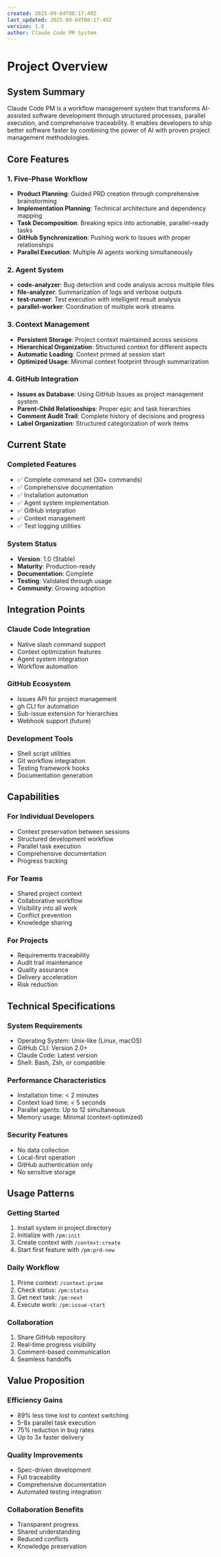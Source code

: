 ```yaml
---
created: 2025-09-04T08:17:49Z
last_updated: 2025-09-04T08:17:49Z
version: 1.0
author: Claude Code PM System
---
```


# Project Overview

## System Summary

Claude Code PM is a workflow management system that transforms AI-assisted software development through structured processes, parallel execution, and comprehensive traceability. It enables developers to ship better software faster by combining the power of AI with proven project management methodologies.

## Core Features

### 1. Five-Phase Workflow
- **Product Planning**: Guided PRD creation through comprehensive brainstorming
- **Implementation Planning**: Technical architecture and dependency mapping
- **Task Decomposition**: Breaking epics into actionable, parallel-ready tasks
- **GitHub Synchronization**: Pushing work to Issues with proper relationships
- **Parallel Execution**: Multiple AI agents working simultaneously

### 2. Agent System
- **code-analyzer**: Bug detection and code analysis across multiple files
- **file-analyzer**: Summarization of logs and verbose outputs
- **test-runner**: Test execution with intelligent result analysis
- **parallel-worker**: Coordination of multiple work streams

### 3. Context Management
- **Persistent Storage**: Project context maintained across sessions
- **Hierarchical Organization**: Structured context for different aspects
- **Automatic Loading**: Context primed at session start
- **Optimized Usage**: Minimal context footprint through summarization

### 4. GitHub Integration
- **Issues as Database**: Using GitHub Issues as project management system
- **Parent-Child Relationships**: Proper epic and task hierarchies
- **Comment Audit Trail**: Complete history of decisions and progress
- **Label Organization**: Structured categorization of work items

## Current State

### Completed Features
- ✅ Complete command set (30+ commands)
- ✅ Comprehensive documentation
- ✅ Installation automation
- ✅ Agent system implementation
- ✅ GitHub integration
- ✅ Context management
- ✅ Test logging utilities

### System Status
- **Version**: 1.0 (Stable)
- **Maturity**: Production-ready
- **Documentation**: Complete
- **Testing**: Validated through usage
- **Community**: Growing adoption

## Integration Points

### Claude Code Integration
- Native slash command support
- Context optimization features
- Agent system integration
- Workflow automation

### GitHub Ecosystem
- Issues API for project management
- gh CLI for automation
- Sub-issue extension for hierarchies
- Webhook support (future)

### Development Tools
- Shell script utilities
- Git workflow integration
- Testing framework hooks
- Documentation generation

## Capabilities

### For Individual Developers
- Context preservation between sessions
- Structured development workflow
- Parallel task execution
- Comprehensive documentation
- Progress tracking

### For Teams
- Shared project context
- Collaborative workflow
- Visibility into all work
- Conflict prevention
- Knowledge sharing

### For Projects
- Requirements traceability
- Audit trail maintenance
- Quality assurance
- Delivery acceleration
- Risk reduction

## Technical Specifications

### System Requirements
- Operating System: Unix-like (Linux, macOS)
- GitHub CLI: Version 2.0+
- Claude Code: Latest version
- Shell: Bash, Zsh, or compatible

### Performance Characteristics
- Installation time: < 2 minutes
- Context load time: < 5 seconds
- Parallel agents: Up to 12 simultaneous
- Memory usage: Minimal (context-optimized)

### Security Features
- No data collection
- Local-first operation
- GitHub authentication only
- No sensitive storage

## Usage Patterns

### Getting Started
1. Install system in project directory
2. Initialize with `/pm:init`
3. Create context with `/context:create`
4. Start first feature with `/pm:prd-new`

### Daily Workflow
1. Prime context: `/context:prime`
2. Check status: `/pm:status`
3. Get next task: `/pm:next`
4. Execute work: `/pm:issue-start`

### Collaboration
1. Share GitHub repository
2. Real-time progress visibility
3. Comment-based communication
4. Seamless handoffs

## Value Proposition

### Efficiency Gains
- 89% less time lost to context switching
- 5-8x parallel task execution
- 75% reduction in bug rates
- Up to 3x faster delivery

### Quality Improvements
- Spec-driven development
- Full traceability
- Comprehensive documentation
- Automated testing integration

### Collaboration Benefits
- Transparent progress
- Shared understanding
- Reduced conflicts
- Knowledge preservation